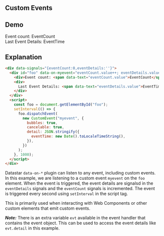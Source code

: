 ## Custom Events

## Demo

<div data-signals="{eventCount:0,eventDetails:''}">
     <div id="foo" data-on-myevent="eventDetails.value=evt.detail;eventCount.value++">
          <div>Event count: <span id="eventCount" data-text="eventCount.value">EventCount</span></div>
          <div>Last Event Details: <span data-text="eventDetails.value">EventTime</span></div>
     </div>
     <script>
          const foo = document.getElementById('foo');
          setInterval(() => {
               foo.dispatchEvent(new CustomEvent('myevent', {
                    bubbles: true,
                    cancelable: true,
                    detail: JSON.stringify({ eventTime: new Date().toLocaleTimeString() })
               }));
          }, 1000);
     </script>
</div>

## Explanation

```html
<div data-signals="{eventCount:0,eventDetails:''}">
  <div id="foo" data-on-myevent="eventCount.value++; eventDetails.value=evt.detail">
    <div>Event count: <span data-text="eventCount.value">EventCount</span></div>
    <div>
      Last Event Details: <span data-text="eventDetails.value">EventTime</span>
    </div>
  </div>
  <script>
    const foo = document.getElementById("foo");
    setInterval(() => {
      foo.dispatchEvent(
        new CustomEvent("myevent", {
          bubbles: true,
          cancelable: true,
          detail: JSON.stringify({
            eventTime: new Date().toLocaleTimeString(),
          }),
        })
      );
    }, 1000);
  </script>
</div>
```

Datastar `data-on-*` plugin can listen to any event, including custom events. In this example, we are listening to a custom event `myevent` on the `foo` element. When the event is triggered, the event details are signalsd in the `eventDetails` signals and the `eventCount` signals is incremented. The event is triggered every second using `setInterval` in the script tag.

This is primarily used when interacting with Web Components or other custom elements that emit custom events.

**_Note:_** There is an extra variable `evt` available in the event handler that contains the event object. This can be used to access the event details like `evt.detail` in this example.
